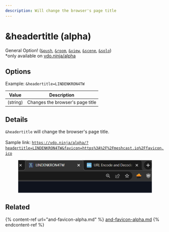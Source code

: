 ```yaml
---
description: Will change the browser's page title
---
```


# \&headertitle (alpha)

General Option! ([`&push`](../../source-settings/push.md), [`&room`](../../general-settings/room.md), [`&view`](../view-parameters/view.md), [`&scene`](../view-parameters/scene.md), [`&solo`](../mixer-scene-parameters/and-solo.md))\
\*only available on [vdo.ninja/alpha](https://vdo.ninja/alpha/)

## Options

Example: `&headertitle=LINDENKRON4TW`

| Value    | Description                      |
| -------- | -------------------------------- |
| (string) | Changes the browser's page title |

## Details

`&headertitle` will change the browser's page title.\
\
Sample link: [`https://vdo.ninja/alpha/?headertitle=LINDENKRON4TW&favicon=https%3A%2F%2Fmeshcast.io%2Ffavicon.ico`](https://vdo.ninja/alpha/?headertitle=LINDENKRON4TW\&favicon=https%3A%2F%2Fmeshcast.io%2Ffavicon.ico)

<figure><img src="../../.gitbook/assets/image (181).png" alt=""><figcaption></figcaption></figure>

## Related

{% content-ref url="and-favicon-alpha.md" %}
[and-favicon-alpha.md](and-favicon-alpha.md)
{% endcontent-ref %}

